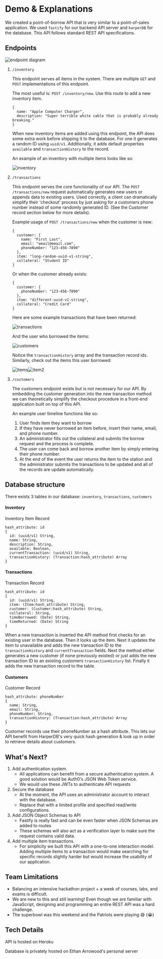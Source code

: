 # Demo & Explanations

We created a point-of-borrow API that is very similar to a point-of-sales application. We used `fastify` for our backend API server and `harperDB` for the database. This API follows standard REST API specifications. 

## Endpoints
![endpoint diagram](endpoints.png)
1. `/inventory`
    
    This endpoint serves all items in the system. There are multiple `GET` and `POST` implementations of this endpoint. 
    
    The most useful is: `POST /inventory/new`. Use this route to add a new inventory item.
    ```
    {
      name: "Apple Computer Charger",
      description: "Super terrible white cable that is probably already breaking."
    }
    ```
    When new inventory items are added using this endpoint, the API does some extra work before shipping it to the database. For one it generates a random ID using `uuid/v1`. Additionally, it adds default properties `available` and `transactionHistory` to the record. 

    An example of an inventory with multiple items looks like so:

    ![inventory](inventory.png)

2. `/transactions`

    This endpoint serves the core functionality of our API. The `POST /transactions/new` request automatically generates new users or appends data to existing users. Used correctly, a client can dramatically simplify their 'checkout' process by just asking for a customers phone number instead of some randomly generated ID. (See the Customer record section below for more details).

    Example usage of `POST /transactions/new` when the customer is new:
    ```
    {
      customer: {
        name: "First Last",
        email: "email@email.com",
        phoneNumber: "123-456-7890"
      },
      item: "long-random-uuid-v1-string",
      collateral: "Student ID"
    }
    ```
    Or when the customer already exists:
    ```
    {
      customer: {
        phoneNumber: "123-456-7890"
      },
      item: "different-uuid-v1-string",
      collateral: "Credit Card"
    }
    ```
    Here are some example transactions that have been returned:

    ![transactions](transactions.png)

    And the user who borrowed the items:

    ![customers](customers.png)

    Notice the `transactionHistory` array and the transaction record ids. Similarly, check out the items this user borrowed:

    ![items](item1.png)![item2](item2.png)

3. `/customers`

    The customers endpoint exists but is not necessary for our API. By embedding the customer generation into the new transaction method we can theoretically simplify the checkout procedure in a front-end application built on top of this API.

    An example user timeline functions like so:
    1. User finds item they want to borrow
    2. If they have never borrowed an item before, insert their name, email, and phone number. 
    3. An administrator fills out the collateral and submits the borrow request and the process is complete. 
    4. The user can come back and borrow another item by simply entering their phone number.
    5. At the end of the event the user returns the item to the station and the administrator submits the transactions to be updated and all of the records are update automatically. 

## Database structure 
There exists 3 tables in our database: `inventory`, `transactions`, `customers`

#### Inventory

Inventory Item Record
```
hash_attribute: id
{
  id: (uuid/v1) String,
  name: String,
  description: String,
  available: Boolean,
  currentTransaction: (uuid/v1) String,
  transactionHistory: (Transaction:hash_attribute) Array
}
```

#### Transactions

Transaction Record
```
hash_attribute: id
{
  id: (uuid/v1) String,
  item: (Item:hash_attribute) String,
  customer: (Customer:hash_attribute) String,
  collateral: String,
  timeBorrowed: (Date) String, 
  timeReturned: (Date) String
}
```

When a new transaction is inserted the API method first checks for an existing user in the database. Then it looks up the item. Next it updates the item to unavailable and adds the new transaction ID to the `transactionHistory` and `currentTransaction` fields. Next the method either generates a new customer (if none previously existed) or just adds the new transaction ID to an existing customers `transactionHistory` list. Finally it adds the new transaction record to the table.

#### Customers

Customer Record
```
hash_attribute: phoneNumber
{
  name: String,
  email: String,
  phoneNumber: String,
  transactionHistory: (Transaction:hash_attribute) Array
}
```

Customer records use their phoneNumber as a hash attribute. This lets our API benefit from HarperDB's very quick hash generation & look up in order to retrieve details about customers. 

## What's Next?
1. Add authentication system.
    - All applications can benefit from a secure authentication system. A good solution would be Auth0's JSON Web Token service.
    - We would use these JWTs to authenticate API requests
2. Secure the database
    - At the moment, the API uses an administrator account to interact with the database.
    - Replace that with a limited profile and specified read/write configurations.
3. Add JSON Object Schemas to API
    - Fastify is really fast and can be even faster when JSON Schemas are added to routes
    - These schemas will also act as a verification layer to make sure the request contains valid data.
4. Add multiple item transactions. 
    - For simplicity we built this API with a one-to-one interaction model. Adding multiple items to a transaction would make searching for specific records slightly harder but would increase the usability of our application.

## Team Limitations
- Balancing an intensive hackathon project + a week of courses, labs, and exams is difficult.
- We are new to this and still learning! Even though we are familiar with JavaScript, designing and programming an entire REST API was a hard challenge.
- The superbowl was this weekend and the Patriots were playing 😅 (😭)

## Tech Details
API is hosted on Heroku

Database is privately hosted on Ethan Arrowood's personal server

